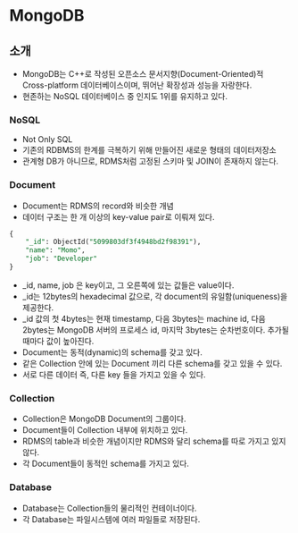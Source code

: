 # MongoDB

## 소개

* MongoDB는 C++로 작성된 오픈소스 문서지향(Document-Oriented)적 Cross-platform 데이터베이스이며, 뛰어난 확장성과 성능을 자랑한다.
* 현존하는 NoSQL 데이터베이스 중 인지도 1위를 유지하고 있다.



### NoSQL

* Not Only SQL
* 기존의 RDBMS의 한계를 극복하기 위해 만들어진 새로운 형태의 데이터저장소
* 관계형 DB가 아니므로, RDMS처럼 고정된 스키마 및 JOIN이 존재하지 않는다.



### Document

* Document는 RDMS의 record와 비슷한 개념
* 데이터 구조는 한 개 이상의 key-value pair로 이뤄져 있다.

```sql
{
	"_id": ObjectId("5099803df3f4948bd2f98391"),
	"name": "Momo",
	"job": "Developer"
}
```



* _id, name, job 은 key이고, 그 오른쪽에 있는 값들은 value이다.
* _id는 12bytes의 hexadecimal 값으로, 각 document의 유일함(uniqueness)을 제공한다.
* _id 값의 첫 4bytes는 현재 timestamp, 다음 3bytes는 machine id, 다음 2bytes는 MongoDB 서버의 프로세스 id, 마지막 3bytes는 순차번호이다. 추가될 때마다 값이 높아진다.
* Document는 동적(dynamic)의 schema를 갖고 있다.
* 같은 Collection 안에 있는 Document 끼리 다른 schema를 갖고 있을 수 있다.
* 서로 다른 데이터 즉, 다른 key 들을 가지고 있을 수 있다.



### Collection

* Collection은 MongoDB Document의 그룹이다.
* Document들이 Collection 내부에 위치하고 있다.
* RDMS의 table과 비슷한 개념이지만 RDMS와 달리 schema를 따로 가지고 있지 않다.
* 각 Document들이 동적인 schema를 가지고 있다.



### Database

* Database는 Collection들의 물리적인 컨테이너이다.
* 각 Database는 파일시스템에 여러 파일들로 저장된다.



